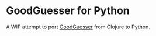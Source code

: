 # GoodGuesser for Python

A WIP attempt to port
[GoodGuesser](https://github.com/drcode/good-guesser) from Clojure to Python.
